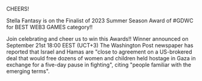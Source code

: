 CHEERS!

Stella Fantasy is on the Finalist of 2023 Summer Season Award
of #GDWC for BEST WEB3 GAMES category!!

Join celebrating and cheer us to win this Awards!!
Winner announced on September 21st 18:00 EEST (UCT+3) 
The Washington Post newspaper has reported that Israel and Hamas are "close to agreement on a US-brokered deal that would free dozens of women and children held hostage in Gaza in exchange for a five-day pause in fighting", citing "people familiar with the emerging terms".

